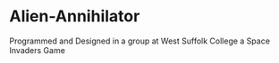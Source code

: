 # Alien-Annihilator
Programmed and Designed in a group at West Suffolk College a Space Invaders Game
